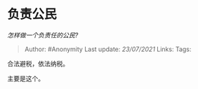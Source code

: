 # 负责公民
*怎样做一个负责任的公民?*

> Author: #Anonymity
> Last update: *23/07/2021* 
> Links:
> Tags:  

 
合法避税，依法纳税。

主要是这个。



